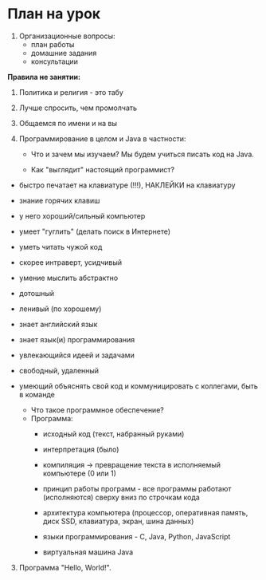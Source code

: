 # План на урок
1. Организационные вопросы:
   - план работы 
   - домашние задания
   - консультации

**Правила не занятии:**
1. Политика и религия - это табу
2. Лучше спросить, чем промолчать
3. Общаемся по имени и на вы


2. Программирование в целом и Java в частности:
   - Что и зачем мы изучаем?
   Мы будем учиться писать код на Java. 
   

   - Как "выглядит" настоящий программист?
- быстро печатает на клавиатуре (!!!), НАКЛЕЙКИ на клавиатуру
- знание горячих клавиш
- у него хороший/сильный компьютер
- умеет "гуглить" (делать поиск в Интернете)
- уметь читать чужой код
- скорее интраверт, усидчивый
- умение мыслить абстрактно
- дотошный
- ленивый (по хорошему)
- знает английский язык
- знает язык(и) программирования
- увлекающийся идеей и задачами
- свободный, удаленный
- умеющий объяснять свой код и коммуницировать с коллегами, быть в команде


  - Что такое программное обеспечение?
  - Программа:
    - исходный код (текст, набранный руками)
    - интерпретация (было)
    - компиляция -> превращение текста в исполняемый компьютере (0 или 1)

    - принцип работы программ - все программы работают (исполняются) сверху вниз
    по строчкам кода

    - архитектура компьютера (процессор, оперативная память, диск SSD, клавиатура, экран, шина данных)

    - языки программирования - С, Java, Python, JavaScript
    
    - виртуальная машина Java



3. Программа "Hello, World!".
